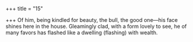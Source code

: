 +++
title = "15"

+++
Of him, being kindled for beauty, the bull, the good one—his face  shines here in the house.
Gleamingly clad, with a form lovely to see, he of many favors has
flashed like a dwelling (flashing) with wealth.